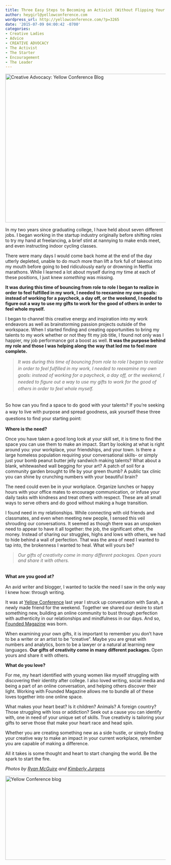 ```yaml
---
title: Three Easy Steps to Becoming an Activist (Without Flipping Your World Upside Down)
author: heygirl@yellowconference.com
wordpress_url: http://yellowconference.com/?p=3265
date: '2015-07-09 04:00:42 -0700'
categories:
- Creative Ladies
- Advice
- CREATIVE ADVOCACY
- The Activist
- The Starter
- Encouragement
- The Leader
---
```

<p><a href="http://yellowconference.com/wp-content/uploads/2015/07/108H.jpg"><img class="aligncenter size-full wp-image-3258" src="http://yellowconference.com/wp-content/uploads/2015/07/108H.jpg" alt="Creative Advocacy: Yellow Conference Blog" width="700" height="467" /></a></p>
<p>In my two years since graduating college, I have held about seven different jobs. I began working in the startup industry originally before shifting roles to try my hand at freelancing, a brief stint at nannying to make ends meet, and even instructing indoor cycling classes.</p>
<p>There were many days I would come back home at the end of the day utterly depleted, unable to do much more than lift a fork full of takeout into my mouth before going to bed ridiculously early or drowning in Netflix marathons. While I learned a lot about myself during my time at each of these positions, I just knew <em>something</em> was missing.</p>
<p><strong>It was during this time of bouncing from role to role I began to realize in order to feel fulfilled in my work, I needed to reexamine my own goals: instead of working for a paycheck, a day off, or the weekend, I needed to figure out a way to use my gifts to work for the good of others in order to feel whole myself.</strong></p>
<p>I began to channel this creative energy and inspiration into my work endeavors as well as brainstorming passion projects outside of the workspace. When I started finding and creating opportunities to bring my talents to my work whether or not they fit my job title, I found not only was I happier, my job performance got a boost as well. <strong>It was the purpose behind my role and those I was helping along the way that led me to feel more complete.</strong></p>
<blockquote><p><em><span style="line-height: 1.5;">It was during this time of bouncing from role to role I began to realize in order to feel fulfilled in my work, I needed to reexamine my own goals: instead of working for a paycheck, a day off, or the weekend, I needed to figure out a way to use my gifts to work for the good of others in order to feel whole myself.</span></em></blockquote><br />
<span style="line-height: 1.5;">So how can you find a space to do good with your talents? If you&rsquo;re seeking a way to live with purpose and spread goodness, ask yourself these three questions to find your starting point:</span></p>
<p><strong>Where is the need?</strong></p>
<p>Once you have taken a good long look at your skill set, it is time to find the space you can use them to make an impact.&nbsp;Start by looking at what is right around you: your workplace, your friendships, and your town. Is there a large homeless population requiring your conversational skills- or simply just your bomb peanut butter jelly sandwich making talents? What about a blank, whitewashed wall begging for your art? A patch of soil for a community garden brought to life by your green thumb? A public tax clinic you can shine by crunching numbers with your beautiful brain?</p>
<p>The need could even be in your workplace. Organize lunches or happy hours with your office mates to encourage communication, or infuse your daily tasks with kindness and treat others with respect. These are all small ways to serve others and do good without making a huge transition.</p>
<p>I found need in my relationships. While connecting with old friends and classmates, and even when meeting new people, I sensed this veil shrouding our conversations. It seemed as though there was an unspoken need to appear to have it all together: the job, the significant other, the money. Instead of sharing our struggles, highs and lows with others, we had to hide behind a wall of perfection.&nbsp;That was the area of need I wanted to tap into, the brokenness I wanted to heal. What will yours be?</p>
<blockquote><p><em>Our gifts of creativity come in many different packages. Open yours and share it with others.</em></blockquote><br />
<strong style="line-height: 1.5;">What are you good at?</strong></p>
<p>An avid writer and blogger, I wanted to tackle the need I saw in the only way I knew how: through writing.</p>
<p>It was at <a href="https://ti.to/yellowconference/yellow-conference-2015" target="_blank">Yellow Conference</a> last year I struck up conversation with Sarah, a newly made friend for the weekend. Together we shared our desire to start something new, building an online community to bust through perfection with authenticity in our relationships and mindfulness in our days. And so, <a href="http://foundedmagazine.com/" target="_blank">Founded Magazine</a> was born.</p>
<p>When examining your own gifts, it is important to remember you don&rsquo;t have to be a writer or an artist to be &ldquo;creative&rdquo;. Maybe you are great with numbers and analytics, born to be a lawyer or a natural at learning new languages. <strong>Our gifts of creativity come in many different packages. </strong>Open yours and share it with others.</p>
<p><strong>What do you love?</strong></p>
<p>For me, my heart identified with young women like myself struggling with discovering their identity after college. I also loved writing, social media and being a part of an online conversation, and helping others discover their light. Working with Founded Magazine allows me to bundle all of these loves together into one online space.</p>
<p>What makes your heart beat? Is it children? Animals? A foreign country? Those struggling with loss or addiction? Seek out a cause you can identify with, one in need of your unique set of skills. True creativity is tailoring your gifts to serve those that make your heart race and head spin.</p>
<p>Whether you are creating something new as a side hustle, or simply finding your creative way to make an impact in your current workplace, remember you are capable of making a difference.</p>
<p>All it takes is some thought and heart to start changing the world. Be the spark to start the fire.</p>
<p><i>Photos by <a href="http://www.gratisography.com/" target="_blank">Ryan McGuire</a>&nbsp;and <a href="http://eclecticstateofmind.com/" target="_blank">Kimberly Jurgens</a><a href="http://yellowconference.com/wp-content/uploads/2015/07/twins.jpg"><br />
</a></i></p>
<p><a href="http://www.avery-johnson.com/" target="_blank"><img class="aligncenter size-full wp-image-2997" src="http://yellowconference.com/wp-content/uploads/2015/05/Averyjohnson.jpg" alt="Yellow Conference blog" width="700" height="264" /></a></p>
<p>&nbsp;</p>
<p>&nbsp;</p>
